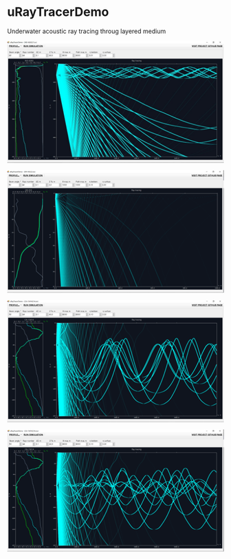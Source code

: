 # uRayTracerDemo
Underwater acoustic ray tracing throug layered medium

![screenshot](https://github.com/ucnl/uRayTracerDemo/blob/main/pics/pic1.png)  

![screenshot](https://github.com/ucnl/uRayTracerDemo/blob/main/pics/neg_refr1.png)

![screenshot](https://github.com/ucnl/uRayTracerDemo/blob/main/pics/chann1.png)

![screenshot](https://github.com/ucnl/uRayTracerDemo/blob/main/pics/chann2.png)

